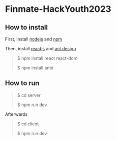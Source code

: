 # Finmate-HackYouth2023
## How to install
First, install <a href="https://nodejs.org/en">nodejs</a> and <a href="https://www.npmjs.com/">npm</a>

Then, install <a href="https://react.dev/">reactjs</a> and <a href="https://ant.design/">ant design</a>
>$ npm install react react-dom
>
>$ npm install antd

## How to run

>$ cd server
>
>$ npm run dev

Afterwards

>$ cd client
>
>$ npm run dev
